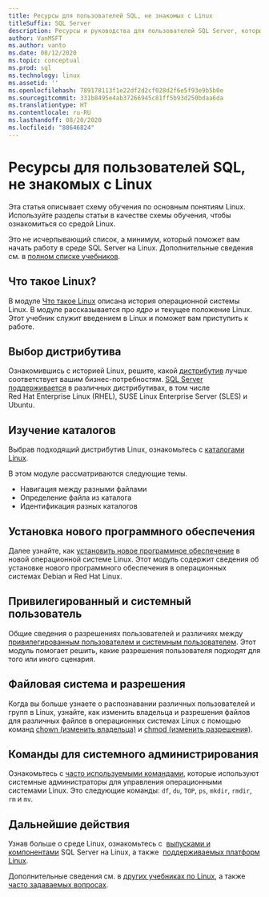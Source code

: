 ```yaml
---
title: Ресурсы для пользователей SQL, не знакомых с Linux
titleSuffix: SQL Server
description: Ресурсы и руководства для пользователей SQL Server, которые не знакомы с Linux.
author: VanMSFT
ms.author: vanto
ms.date: 08/12/2020
ms.topic: conceptual
ms.prod: sql
ms.technology: linux
ms.assetid: ''
ms.openlocfilehash: 789178113f1e22df2d2cf028d2f6e5f93e9b5b0e
ms.sourcegitcommit: 331b8495e4ab37266945c81ff5b93d250bdaa6da
ms.translationtype: HT
ms.contentlocale: ru-RU
ms.lasthandoff: 08/20/2020
ms.locfileid: "88646824"
---
```

# <a name="new-to-linux-resources-for-sql-users"></a>Ресурсы для пользователей SQL, не знакомых с Linux

Эта статья описывает схему обучения по основным понятиям Linux. Используйте разделы статьи в качестве схемы обучения, чтобы ознакомиться со средой Linux.

Это не исчерпывающий список, а минимум, который поможет вам начать работу в среде SQL Server на Linux. Дополнительные сведения см. в [полном списке учебников](https://www.linux.org/forums/linux-beginner-tutorials.123/). 

## <a name="what-is-linux"></a>Что такое Linux?

В модуле [Что такое Linux](https://www.linux.org/threads/what-is-linux.4106/) описана история операционной системы Linux. В модуле рассказывается про *ядро* и текущее положение Linux. Этот учебник служит введением в Linux и поможет вам приступить к работе. 

## <a name="select-a-distribution"></a>Выбор дистрибутива

Ознакомившись с историей Linux, решите, какой [дистрибутив](https://www.linux.org/threads/selecting-a-linux-distribution.4117/) лучше соответствует вашим бизнес-потребностям. [SQL Server поддерживается](sql-server-linux-release-notes-2019.md#supported-platforms) в различных дистрибутивах, в том числе Red Hat Enterprise Linux (RHEL), SUSE Linux Enterprise Server (SLES) и Ubuntu.


## <a name="get-around-directories"></a>Изучение каталогов

Выбрав подходящий дистрибутив Linux, ознакомьтесь с [каталогами Linux](https://www.linux.org/threads/getting-around-in-linux-directories.4120/).

В этом модуле рассматриваются следующие темы.

- Навигация между разными файлами 
- Определение файла из каталога
- Идентификация разных каталогов 


## <a name="install-new-software"></a>Установка нового программного обеспечения 

Далее узнайте, как [установить новое программное обеспечение](https://www.linux.org/threads/installing-new-software-debian-red-hat-slackware.4119/) в новой операционной системе Linux. Этот модуль содержит сведения об установке нового программного обеспечения в операционных системах Debian и Red Hat Linux. 


## <a name="root-versus-system-user"></a>Привилегированный и системный пользователь

Общие сведения о разрешениях пользователей и различиях между [привилегированным пользователем и системным пользователем](https://www.linux.org/threads/when-to-work-as-root-when-to-work-as-a-system-user.4136/). Этот модуль помогает решить, какие разрешения пользователя подходят для того или иного сценария. 

## <a name="file-system-and-permissions"></a>Файловая система и разрешения

Когда вы больше узнаете о распознавании различных пользователей и групп в Linux, узнайте, как изменить владельца и разрешения файлов для различных файлов в операционных системах Linux с помощью команд [chown (изменить владельца)](https://www.linux.org/threads/file-permisions-chown.4125/) и [chmod (изменить разрешения)](https://www.linux.org/threads/file-permissions-chmod.4124). 


## <a name="commands-for-system-administration"></a>Команды для системного администрирования

Ознакомьтесь с [часто используемыми командами](https://www.linux.org/threads/commands-for-system-administration.4126/), которые используют системные администраторы для управления операционными системами Linux. Это следующие команды: `df`, `du`, `TOP`, `ps`, `mkdir`, `rmdir`, `rm` и `mv`. 


## <a name="next-steps"></a>Дальнейшие действия

Узнав больше о среде Linux, ознакомьтесь с  [выпусками и компонентами](sql-server-linux-editions-and-components-2019.md) SQL Server на Linux, а также  [поддерживаемых платформ Linux](sql-server-linux-release-notes-2019.md). 

Дополнительные сведения см. в [других учебниках по Linux](https://www.linux.org/forums/linux-beginner-tutorials.123/), а также [часто задаваемых вопросах](sql-server-linux-faq.md).
